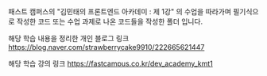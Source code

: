 패스트 캠퍼스의 
"김민태의 프론트엔드 아카데미 : 제 1강"
의 수업을 따라가며
필기식으로 작성한 코드 또는 수업 과제로 나온 코드들을 작성한 폴더 입니다.

해당 학습 내용을 정리한 개인 블로그 링크
https://blog.naver.com/strawberrycake9910/222665621447

해당 학습 강의 링크
https://fastcampus.co.kr/dev_academy_kmt1